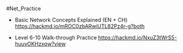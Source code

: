 #Net_Practice

+ Basic Network Concepts Explained (EN + CH)
  https://hackmd.io/mROC0zbARwiUTL82Pz4r-g?both

+ Level 6-10 Walk-through Practice
  https://hackmd.io/NxuZ3tWrS5-huuvOKHzxqw?view
